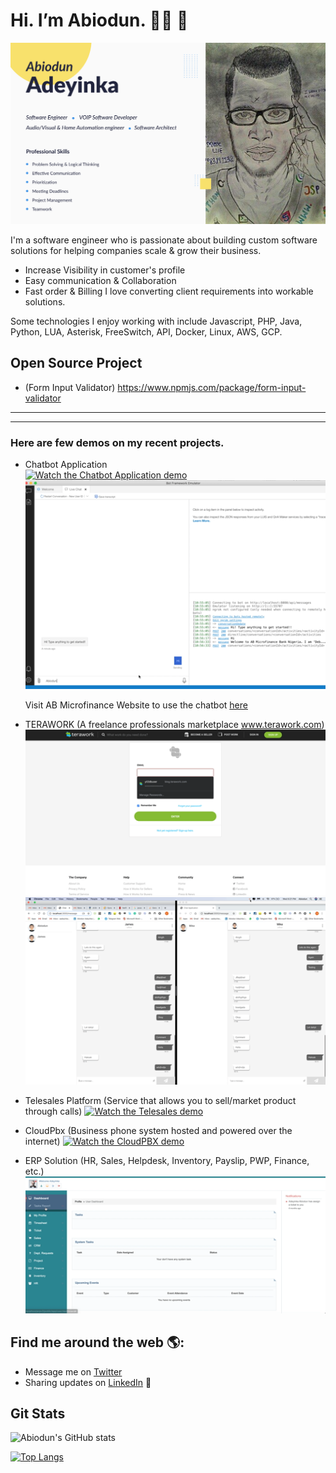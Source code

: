 # Hi. I’m Abiodun. :raising_hand_man: :wave:
<img src="https://raw.githubusercontent.com/Asof-div/Asof-div/master/imgs/Desktop-1.png" alt="banner that says Abiodun Adeyinka - software engineer, VOIP Software developer, Audio/Visual & Home Automation engineer, Software Architect.">

I'm a software engineer who is passionate about building custom software solutions for helping companies scale & grow their business.
- Increase Visibility in customer's profile
- Easy communication & Collaboration
- Fast order & Billing
I love converting client requirements into workable solutions.

Some technologies I enjoy working with include Javascript, PHP, Java, Python, LUA, Asterisk, FreeSwitch, API, Docker, Linux, AWS, GCP.


## Open Source Project
- (Form Input Validator) https://www.npmjs.com/package/form-input-validator 

---------
---------
### Here are few demos on my recent projects.

- Chatbot Application  
[![Watch the Chatbot Application demo](imgs/AB-Chatbot-Whatsapp.gif)](https://drive.google.com/file/d/147-wgbYpjgEGvG5eAyohekjmLb_lYLlu/view?usp=sharing)
[![Watch the Chatbot Application demo](imgs/AB-Chatbot-Lead-Generation.gif)](https://drive.google.com/file/d/147-wgbYpjgEGvG5eAyohekjmLb_lYLlu/view?usp=sharing)  <p>Visit AB Microfinance Website to use the chatbot <a href="https://www.ab-mfbnigeria.com" target="_blank">here </a>  </p>

- TERAWORK (A freelance professionals marketplace www.terawork.com)
[![Watch the Terawork Application demo](imgs/Terawork.gif)](https://drive.google.com/file/d/12QosuvUsh97OrKNVcvfkqZ3BZTIb6G39/view?usp=sharing)
[![Watch the Terawork Chat Application demo](imgs/Terawork-websocket.gif)](https://drive.google.com/file/d/1MeIkA23kUbWcpf6r0uT9ZE28Z92aqnRT/view?usp=sharing)

- Telesales Platform (Service that allows you to sell/market product through calls)
[![Watch the Telesales demo](imgs/CC-PBX-video.gif)](https://drive.google.com/file/d/1XEhDNA5Vm6ysdfYbSFH9wwE6frUFBoNN/view?usp=sharing)

- CloudPbx (Business phone system hosted and powered over the internet)
[![Watch the CloudPBX demo](imgs/Eazytel-cloudpbx.gif)](https://drive.google.com/file/d/1p3XgXR2BUh9pntMR4xOvuw0NPYUtwzj3/view?usp=sharing)

- ERP Solution  (HR, Sales, Helpdesk, Inventory, Payslip, PWP, Finance, etc.)
[![Watch the ERP demo](imgs/ERP-Demo.gif)](https://drive.google.com/file/d/1fy83AHhVuQiEmGfg1zcmR8QPU0W1YP5F/view?usp=sharing)



## Find me around the web 🌎:
- Message me on <a href="https://twitter.com/am_Smartlife"> Twitter</a>
- Sharing updates on <a href="https://www.linkedin.com/in/abiodun-adeyinka-411938b6/">LinkedIn</a> 💼

## Git Stats

![Abiodun's GitHub stats](https://github-readme-stats.vercel.app/api?username=asof-div&show_icons=true&theme=tokyonight)


[![Top Langs](https://github-readme-stats.vercel.app/api/top-langs/?username=asof-div&theme=tokyonight)](https://github.com/asof-div/github-readme-stats)


